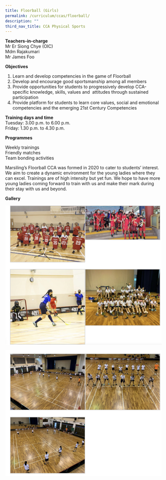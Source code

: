 ```yaml
---
title: Floorball (Girls)
permalink: /curriculum/ccas/floorball/
description: ""
third_nav_title: CCA Physical Sports
---
```

**Teachers-in-charge**  
Mr Er Siong Chye (OIC)  
Mdm Rajakumari  
Mr James Foo

**Objectives**

1.  Learn and develop competencies in the game of Floorball
2.  Develop and encourage good sportsmanship among all members
3.  Provide opportunities for students to progressively develop CCA-specific knowledge, skills, values and  attitudes through sustained participation
4.  Provide platform for students to learn core values, social and emotional competencies and the emerging 21st Century Competencies

**Training days and time**  
Tuesday: 3.00 p.m. to 6.00 p.m.  
Friday: 1.30 p.m. to 4.30 p.m.

**Programmes**

Weekly trainings  
Friendly matches  
Team bonding activities

Marsiling’s Floorball CCA was formed in 2020 to cater to students’ interest. We aim to create a dynamic environment for the young ladies where they can excel. Trainings are of high intensity but yet fun. We hope to have more young ladies coming forward to train with us and make their mark during their stay with us and beyond.

**Gallery**

![Floorball (Girls)](/images/Floorball%20(Girls)_1.jpg)

![Floorball (Girls)](/images/Floorball%20(Girls)_2.jpg)